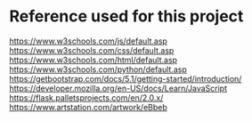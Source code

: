 # Reference used for this project

https://www.w3schools.com/js/default.asp </br>
https://www.w3schools.com/css/default.asp </br>
https://www.w3schools.com/html/default.asp </br>
https://www.w3schools.com/python/default.asp </br>
https://getbootstrap.com/docs/5.1/getting-started/introduction/ </br>
https://developer.mozilla.org/en-US/docs/Learn/JavaScript </br>
https://flask.palletsprojects.com/en/2.0.x/ </br>
https://www.artstation.com/artwork/eBbeb </br>

